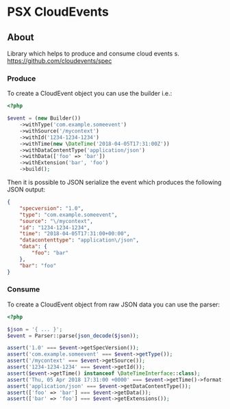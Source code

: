 PSX CloudEvents
===

## About

Library which helps to produce and consume cloud events s. https://github.com/cloudevents/spec

### Produce

To create a CloudEvent object you can use the builder i.e.:

```php
<?php

$event = (new Builder())
    ->withType('com.example.someevent')
    ->withSource('/mycontext')
    ->withId('1234-1234-1234')
    ->withTime(new \DateTime('2018-04-05T17:31:00Z'))
    ->withDataContentType('application/json')
    ->withData(['foo' => 'bar'])
    ->withExtension('bar', 'foo')
    ->build();

```

Then it is possible to JSON serialize the event which produces the following JSON output:

```json
{
    "specversion": "1.0",
    "type": "com.example.someevent",
    "source": "\/mycontext",
    "id": "1234-1234-1234",
    "time": "2018-04-05T17:31:00+00:00",
    "datacontenttype": "application\/json",
    "data": {
        "foo": "bar"
    },
    "bar": "foo"
}
```

### Consume

To create a CloudEvent object from raw JSON data you can use the parser:

```php
<?php

$json = '{ ... }';
$event = Parser::parse(json_decode($json));

assert('1.0' === $event->getSpecVersion());
assert('com.example.someevent' === $event->getType());
assert('/mycontext' === $event->getSource());
assert('1234-1234-1234' === $event->getId());
assert($event->getTime() instanceof \DateTimeInterface::class);
assert('Thu, 05 Apr 2018 17:31:00 +0000' === $event->getTime()->format('r'));
assert('application/json' === $event->getDataContentType());
assert(['foo' => 'bar'] === $event->getData());
assert(['bar' => 'foo'] === $event->getExtensions());

```
